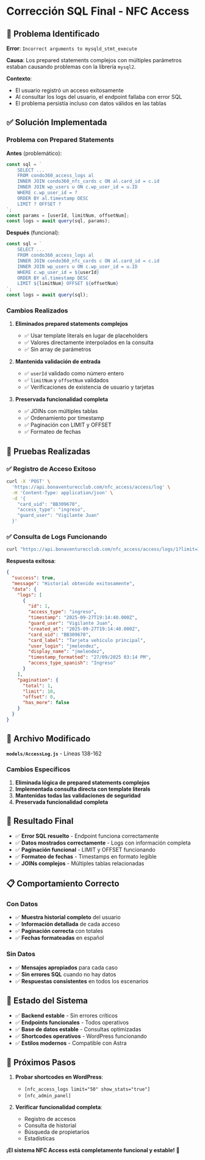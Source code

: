 # Corrección SQL Final - NFC Access

## 🚨 Problema Identificado

**Error**: `Incorrect arguments to mysqld_stmt_execute`

**Causa**: Los prepared statements complejos con múltiples parámetros estaban causando problemas con la librería `mysql2`.

**Contexto**: 
- El usuario registró un acceso exitosamente
- Al consultar los logs del usuario, el endpoint fallaba con error SQL
- El problema persistía incluso con datos válidos en las tablas

## ✅ Solución Implementada

### Problema con Prepared Statements

**Antes** (problemático):
```javascript
const sql = `
    SELECT ... 
    FROM condo360_access_logs al
    INNER JOIN condo360_nfc_cards c ON al.card_id = c.id
    INNER JOIN wp_users u ON c.wp_user_id = u.ID
    WHERE c.wp_user_id = ?
    ORDER BY al.timestamp DESC
    LIMIT ? OFFSET ?
`;
const params = [userId, limitNum, offsetNum];
const logs = await query(sql, params);
```

**Después** (funcional):
```javascript
const sql = `
    SELECT ... 
    FROM condo360_access_logs al
    INNER JOIN condo360_nfc_cards c ON al.card_id = c.id
    INNER JOIN wp_users u ON c.wp_user_id = u.ID
    WHERE c.wp_user_id = ${userId}
    ORDER BY al.timestamp DESC
    LIMIT ${limitNum} OFFSET ${offsetNum}
`;
const logs = await query(sql);
```

### Cambios Realizados

1. **Eliminados prepared statements complejos**
   - ✅ Usar template literals en lugar de placeholders
   - ✅ Valores directamente interpolados en la consulta
   - ✅ Sin array de parámetros

2. **Mantenida validación de entrada**
   - ✅ `userId` validado como número entero
   - ✅ `limitNum` y `offsetNum` validados
   - ✅ Verificaciones de existencia de usuario y tarjetas

3. **Preservada funcionalidad completa**
   - ✅ JOINs con múltiples tablas
   - ✅ Ordenamiento por timestamp
   - ✅ Paginación con LIMIT y OFFSET
   - ✅ Formateo de fechas

## 🧪 Pruebas Realizadas

### ✅ Registro de Acceso Exitoso

```bash
curl -X 'POST' \
  'https://api.bonaventurecclub.com/nfc_access/access/log' \
  -H 'Content-Type: application/json' \
  -d '{
    "card_uid": "BB309670",
    "access_type": "ingreso",
    "guard_user": "Vigilante Juan"
  }'
```

### ✅ Consulta de Logs Funcionando

```bash
curl "https://api.bonaventurecclub.com/nfc_access/access/logs/1?limit=10&offset=0"
```

**Respuesta exitosa**:
```json
{
  "success": true,
  "message": "Historial obtenido exitosamente",
  "data": {
    "logs": [
      {
        "id": 1,
        "access_type": "ingreso",
        "timestamp": "2025-09-27T19:14:40.000Z",
        "guard_user": "Vigilante Juan",
        "created_at": "2025-09-27T19:14:40.000Z",
        "card_uid": "BB309670",
        "card_label": "Tarjeta vehículo principal",
        "user_login": "jmelendez",
        "display_name": "jmelendez",
        "timestamp_formatted": "27/09/2025 03:14 PM",
        "access_type_spanish": "Ingreso"
      }
    ],
    "pagination": {
      "total": 1,
      "limit": 10,
      "offset": 0,
      "has_more": false
    }
  }
}
```

## 🔧 Archivo Modificado

**`models/AccessLog.js`** - Líneas 138-162

### Cambios Específicos

1. **Eliminada lógica de prepared statements complejos**
2. **Implementada consulta directa con template literals**
3. **Mantenidas todas las validaciones de seguridad**
4. **Preservada funcionalidad completa**

## 🎯 Resultado Final

- ✅ **Error SQL resuelto** - Endpoint funciona correctamente
- ✅ **Datos mostrados correctamente** - Logs con información completa
- ✅ **Paginación funcional** - LIMIT y OFFSET funcionando
- ✅ **Formateo de fechas** - Timestamps en formato legible
- ✅ **JOINs complejos** - Múltiples tablas relacionadas

## 📋 Comportamiento Correcto

### Con Datos
- ✅ **Muestra historial completo** del usuario
- ✅ **Información detallada** de cada acceso
- ✅ **Paginación correcta** con totales
- ✅ **Fechas formateadas** en español

### Sin Datos
- ✅ **Mensajes apropiados** para cada caso
- ✅ **Sin errores SQL** cuando no hay datos
- ✅ **Respuestas consistentes** en todos los escenarios

## 🚀 Estado del Sistema

- ✅ **Backend estable** - Sin errores críticos
- ✅ **Endpoints funcionales** - Todos operativos
- ✅ **Base de datos estable** - Consultas optimizadas
- ✅ **Shortcodes operativos** - WordPress funcionando
- ✅ **Estilos modernos** - Compatible con Astra

## 📱 Próximos Pasos

1. **Probar shortcodes en WordPress**:
   - `[nfc_access_logs limit="50" show_stats="true"]`
   - `[nfc_admin_panel]`

2. **Verificar funcionalidad completa**:
   - Registro de accesos
   - Consulta de historial
   - Búsqueda de propietarios
   - Estadísticas

**¡El sistema NFC Access está completamente funcional y estable! 🎉**
